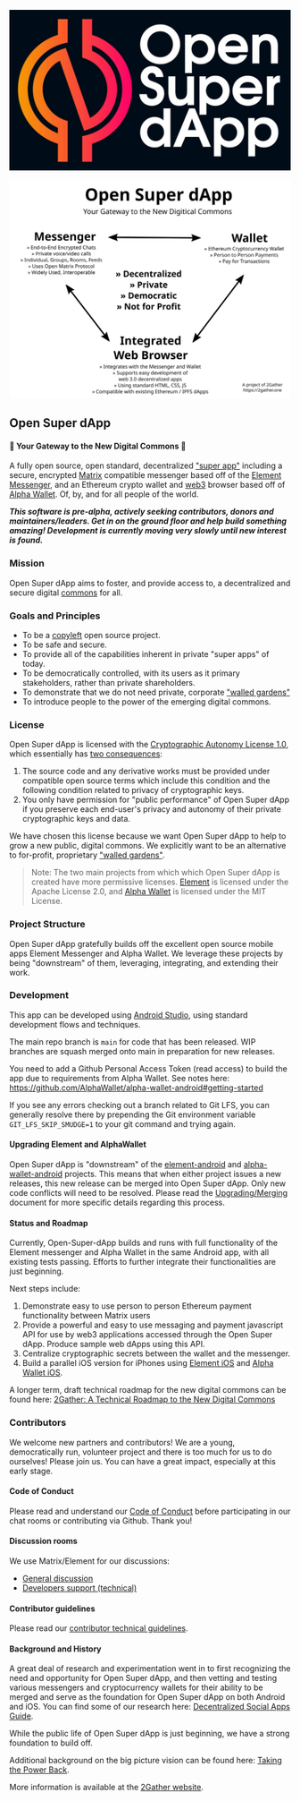 ![Open Super dApp Overview](open-super-dapp/open-super-dapp-logo.jpg)

![Open Super dApp Overview](open-super-dapp/open-super-dapp-overview.svg)

## Open Super dApp
#### 🚀 Your Gateway to the New Digital Commons 🚀
A fully open source, open standard, decentralized ["super app"](https://en.wikipedia.org/wiki/Super-app) including a secure, encrypted [Matrix](https://matrix.org/) compatible messenger based off of the [Element Messenger](https://element.io/), and an Ethereum crypto wallet and [web3](https://en.wikipedia.org/wiki/Web3) browser based off of [Alpha Wallet](https://alphawallet.com/). Of, by, and for all people of the world.

**_This software is pre-alpha, actively seeking contributors, donors and maintainers/leaders. Get in on the ground floor and help build something amazing! Development is currently moving very slowly until new interest is found._**


### Mission
Open Super dApp aims to foster, and provide access to, a decentralized and secure digital [commons](https://en.wikipedia.org/wiki/Commons) for all.

### Goals and Principles
* To be a [copyleft](https://en.wikipedia.org/wiki/Copyleft) open source project.
* To be safe and secure.
* To provide all of the capabilities inherent in private "super apps" of today.
* To be democratically controlled, with its users as it primary stakeholders, rather than private shareholders.
* To demonstrate that we do not need private, corporate ["walled gardens"](https://en.wikipedia.org/wiki/Closed_platform)
* To introduce people to the power of the emerging digital commons.

### License
Open Super dApp is licensed with the [Cryptographic Autonomy License 1.0](LICENSE), which essentially has [two consequences](https://medium.com/holochain/understanding-the-cryptographic-autonomy-license-172ac920966d): 

1. The source code and any derivative works must be provided under compatible open source terms which include this condition and the following condition related to privacy of cryptographic keys.
2. You only have permission for "public performance" of Open Super dApp if you preserve each end-user's privacy and autonomy of their private cryptographic keys and data.

We have chosen this license because we want Open Super dApp to help to grow a new public, digital commons. We explicitly want to be an alternative to for-profit, proprietary ["walled gardens"](https://en.wikipedia.org/wiki/Closed_platform). 

> Note: The two main projects from which which Open Super dApp is created have more permissive licenses. [Element](https://github.com/vector-im/element-android/blob/develop/LICENSE) is licensed under the Apache License 2.0, and [Alpha Wallet](https://github.com/AlphaWallet/alpha-wallet-android/blob/master/LICENSE) is licensed under the MIT License.

### Project Structure
Open Super dApp gratefully builds off the excellent open source mobile apps Element Messenger and Alpha Wallet. We leverage these projects by being "downstream" of them, leveraging, integrating, and extending their work. 

### Development
This app can be developed using [Android Studio](https://developer.android.com/studio/), using standard development flows and techniques.

The main repo branch is `main` for code that has been released. WIP branches are squash merged onto main in preparation for new releases.

You need to add a Github Personal Access Token (read access) to build the app due to requirements from Alpha Wallet. See notes here: https://github.com/AlphaWallet/alpha-wallet-android#getting-started

If you see any errors checking out a branch related to Git LFS, you can generally resolve there by prepending the Git environment variable `GIT_LFS_SKIP_SMUDGE=1` to your git command and trying again.

#### Upgrading Element and AlphaWallet
Open Super dApp is "downstream" of the [element-android](https://github.com/vector-im/element-android) and [alpha-wallet-android](https://github.com/AlphaWallet/alpha-wallet-android) projects. This means that when either project issues a new releases, this new release can be merged into Open Super dApp. Only new code conflicts will need to be resolved. Please read the [Upgrading/Merging](UPGRADING-MERGING.md) document for more specific details regarding this process.

#### Status and Roadmap
Currently, Open-Super-dApp builds and runs with full functionality of the Element messenger and Alpha Wallet in the same Android app, with all existing tests passing. Efforts to further integrate their functionalities are just beginning.

Next steps include:
1. Demonstrate easy to use person to person Ethereum payment functionality between Matrix users
2. Provide a powerful and easy to use messaging and payment javascript API for use by web3 applications accessed through the Open Super dApp. Produce sample web dApps using this API.
3. Centralize cryptographic secrets between the wallet and the messenger.
4. Build a parallel iOS version for iPhones using [Element iOS](https://github.com/vector-im/element-ios) and [Alpha Wallet iOS](https://github.com/AlphaWallet/alpha-wallet-ios).


A longer term, draft technical roadmap for the new digital commons can be found here: [2Gather: A Technical Roadmap to the New Digital Commons](https://2gather.one/roadmap/2gather_technical_roadmap.pdf)

### Contributors
We welcome new partners and contributors! We are a young, democratically run, volunteer project and there is too much for us to do ourselves! Please join us. You can have a great impact, especially at this early stage.

#### Code of Conduct
Please read and understand our [Code of Conduct](CODE_OF_CONDUCT.md) before participating in our chat rooms or contributing via Github. Thank you! 

#### Discussion rooms
We use Matrix/Element for our discussions: 
* [General discussion](https://matrix.to/#/#open-super-dapp-general:2gather.community)
* [Developers support (technical)](https://matrix.to/#/#open-super-dapp-dev:2gather.community) 

#### Contributor guidelines
Please read our [contributor technical guidelines](CONTRIBUTING.md).

#### Background and History
A great deal of research and experimentation went in to first recognizing the need and opportunity for Open Super dApp, and then vetting and testing various messengers and cryptocurrency wallets for their ability to be merged and serve as the foundation for Open Super dApp on both Android and iOS. You can find some of our research here: [Decentralized Social Apps Guide](https://github.com/2gatherproject/decentralized-social-apps-guide).

While the public life of Open Super dApp is just beginning, we have a strong foundation to build off.

Additional background on the big picture vision can be found here: [Taking the Power Back](https://www.nesta.org.uk/report/taking-power-back/).

More information is available at the [2Gather website](https://2gather.one/).
